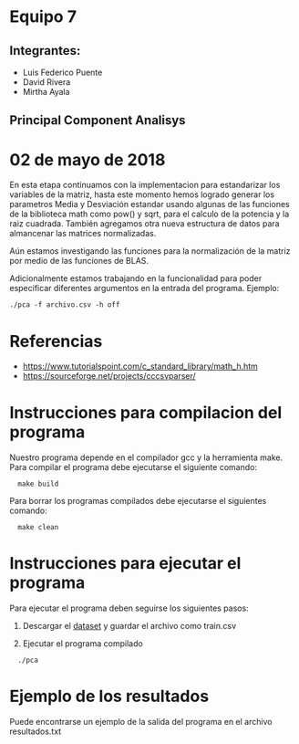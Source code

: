 # Equipo 7

## Integrantes:
  * Luis Federico Puente
  * David Rivera 
  * Mirtha Ayala

## Principal Component Analisys
# 02 de mayo de 2018

En esta etapa continuamos con la implementacion para estandarizar los variables de la matriz, hasta este momento hemos logrado 
generar los parametros Media y Desviación estandar usando algunas de las funciones de la biblioteca math como pow() y sqrt, para
el calculo de la potencia y la raiz cuadrada. También agregamos otra nueva estructura de datos para almancenar las matrices normalizadas.

Aún estamos investigando las funciones para la normalización de la matriz por medio de las funciones de BLAS.

Adicionalmente estamos trabajando en la funcionalidad para poder especificar diferentes argumentos en la entrada del programa. Ejemplo:

```
./pca -f archivo.csv -h off 
```
# Referencias

  * https://www.tutorialspoint.com/c_standard_library/math_h.htm
  * https://sourceforge.net/projects/cccsvparser/

# Instrucciones para compilacion del programa
 
  Nuestro programa depende en el compilador gcc y la herramienta make. Para compilar el
  programa debe ejecutarse el siguiente comando:
 
  ```
    make build
  ````
  Para borrar los programas compilados debe ejecutarse el siguientes comando:

  ```
    make clean
  ```
 
# Instrucciones para ejecutar el programa

  Para ejecutar el programa deben seguirse los siguientes pasos:

  1. Descargar el [dataset](https://gist.github.com/lckymirth/4225fb3f4e5e0c89a34dedbc9aef8332) y guardar el archivo como train.csv

  2. Ejecutar el programa compilado
  ```
    ./pca
  ```

# Ejemplo de los resultados

  Puede encontrarse un ejemplo de la salida del programa en el archivo resultados.txt